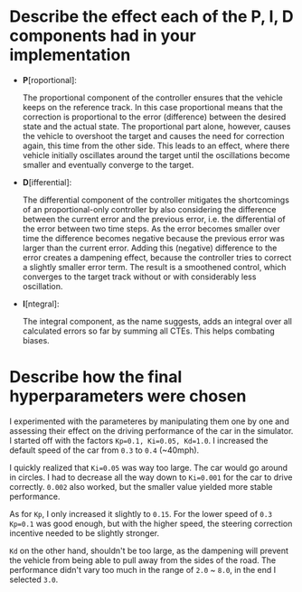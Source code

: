 # Describe the effect each of the P, I, D components had in your implementation

* **P**[roportional]:

  The proportional component of the controller ensures that the vehicle keeps on the reference track. In this case proportional means that the correction is proportional to the error (difference) between the desired state and the actual state. The proportional part alone, however, causes the vehicle to overshoot the target and causes the need for correction again, this time from the other side. This leads to an effect, where there vehicle initially oscillates around the target until the oscillations become smaller and eventually converge to the target.

* **D**[ifferential]:

  The differential component of the controller mitigates the shortcomings of an proportional-only controller by also considering the difference between the current error and the previous error, i.e. the differential of the error between two time steps. As the error becomes smaller over time the difference becomes negative because the previous error was larger than the current error. Adding this (negative) difference to the error creates a dampening effect, because the controller tries to correct a slightly smaller error term. The result is a smoothened control, which converges to the target track without or with considerably less oscillation.

* **I**[ntegral]:

  The integral component, as the name suggests, adds an integral over all calculated errors so far by summing all CTEs. This helps combating biases.

# Describe how the final hyperparameters were chosen

I experimented with the parameteres by manipulating them one by one and assessing their effect on the driving performance of the car in the simulator. I started off with the factors `Kp=0.1, Ki=0.05, Kd=1.0`. I increased the default speed of the car from `0.3` to `0.4` (~40mph).

I quickly realized that `Ki=0.05` was way too large. The car would go around in circles. I had to decrease all the way down to `Ki=0.001` for the car to drive correctly. `0.002` also worked, but the smaller value yielded more stable performance.

As for `Kp`, I only increased it slightly to `0.15`. For the lower speed of `0.3` `Kp=0.1` was good enough, but with the higher speed, the steering correction incentive needed to be slightly stronger.

`Kd` on the other hand, shouldn't be too large, as the dampening will prevent the vehicle from being able to pull away from the sides of the road. The performance didn't vary too much in the range of `2.0` ~ `8.0`, in the end I selected `3.0`.

